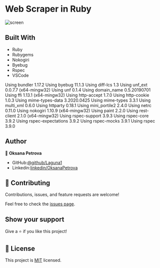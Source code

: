# Web Scraper in Ruby



![screen](png)

##  Built With

- Ruby 
- Rubygems 
- Nokogiri 
- Byebug 
- Rspec 
- VSCode 

Using bundler 1.17.2
Using byebug 11.1.3
Using diff-lcs 1.3
Using unf_ext 0.0.7.7 (x64-mingw32)
Using unf 0.1.4
Using domain_name 0.5.20190701
Using ffi 1.13.1 (x64-mingw32)
Using http-accept 1.7.0
Using http-cookie 1.0.3
Using mime-types-data 3.2020.0425
Using mime-types 3.3.1
Using multi_xml 0.6.0
Using httparty 0.18.1
Using mini_portile2 2.4.0
Using netrc 0.11.0
Using nokogiri 1.10.9 (x64-mingw32)
Using paint 2.2.0
Using rest-client 2.1.0 (x64-mingw32)
Using rspec-support 3.9.3
Using rspec-core 3.9.2
Using rspec-expectations 3.9.2
Using rspec-mocks 3.9.1
Using rspec 3.9.0


##  Author

👤 **Oksana Petrova**

- GitHub:[@github/Laguna1](https://github.com/Laguna1)
- Linkedin:[linkedin/OksanaPetrova](https://www.linkedin.com/in/oksana-petrova-005bb0145/)



## 🤝 Contributing

Contributions, issues, and feature requests are welcome!

Feel free to check the [issues page]().

## Show your support

Give a ⭐️ if you like this project!

## 📝 License

This project is [MIT](lic.url) licensed.